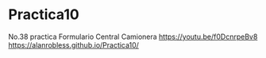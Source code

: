 # Practica10
No.38 practica Formulario Central Camionera https://youtu.be/f0DcnrpeBv8 https://alanrobless.github.io/Practica10/
